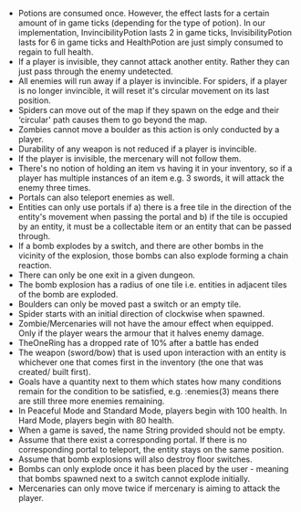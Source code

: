 * Potions are consumed once. However, the effect lasts for a certain amount of in game ticks (depending for the type of potion). In our implementation, InvincibilityPotion lasts 2 in game ticks, InvisibilityPotion lasts for 6 in game ticks and HealthPotion are just simply consumed to regain to full health.
* If a player is invisible, they cannot attack another entity. Rather they can just pass through the enemy undetected.
* All enemies will run away if a player is invincible. For spiders, if a player is no longer invincible, it will reset it's circular movement on its last position.
* Spiders can move out of the map if they spawn on the edge and their ‘circular' path causes them to go beyond the map.
* Zombies cannot move a boulder as this action is only conducted by a player.
* Durability of any weapon is not reduced if a player is invincible.
* If the player is invisible, the mercenary will not follow them.
* There's no notion of holding an item vs having it in your inventory, so if a player has multiple instances of an item e.g. 3 swords, it will attack the enemy three times.
* Portals can also teleport enemies as well.
* Entities can only use portals if a) there is a free tile in the direction of the entity's movement when passing the portal and b) if the tile is occupied by an entity, it must be a collectable item or an entity that can be passed through.
* If a bomb explodes by a switch, and there are other bombs in the vicinity of the explosion, those bombs can also explode forming a chain reaction.
* There can only be one exit in a given dungeon.
* The bomb explosion has a radius of one tile i.e. entities in adjacent tiles of the bomb are exploded.
* Boulders can only be moved past a switch or an empty tile.
* Spider starts with an initial direction of clockwise when spawned.
* Zombie/Mercenaries will not have the amour effect when equipped. Only if the player wears the armour that it halves enemy damage.
* TheOneRing has a dropped rate of 10% after a battle has ended
* The weapon (sword/bow) that is used upon interaction with an entity is whichever one that comes first in the inventory (the one that was created/ built first).
* Goals have a quantity next to them which states how many conditions remain for the condition to be satisfied, e.g. :enemies(3) means there are still three more enemies remaining.
* In Peaceful Mode and Standard Mode, players begin with 100 health. In Hard Mode, players begin with 80 health.
* When a game is saved, the name String provided should not be empty.
* Assume that there exist a corresponding portal. If there is no corresponding portal to teleport, the entity stays on the same position.
* Assume that bomb explosions will also destroy floor switches.
* Bombs can only explode once it has been placed by the user - meaning that bombs spawned next to a switch cannot explode initially.
* Mercenaries can only move twice if mercenary is aiming to attack the player.